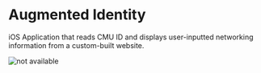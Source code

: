 # Augmented Identity

iOS Application that reads CMU ID and displays user-inputted networking information from a custom-built website.

![not available](https://github.com/EdwardLu2018/augmented-identity/blob/master/logo.png)
